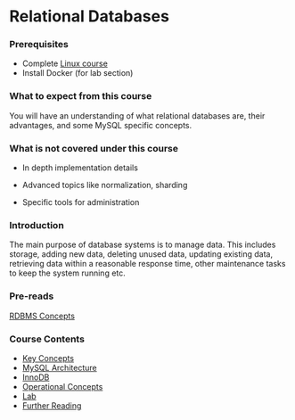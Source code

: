 # Relational Databases

### Prerequisites
*   Complete [Linux course](/linux_basics/intro/)
*   Install Docker (for lab section)

### What to expect from this course
You will have an understanding of what relational databases are, their advantages, and some MySQL specific concepts.

### What is not covered under this course
*   In depth implementation details

*   Advanced topics like normalization, sharding

*   Specific tools for administration

### Introduction
The main purpose of database systems is to manage data. This includes storage, adding new data, deleting unused data, updating existing data, retrieving data within a reasonable response time, other maintenance tasks to keep the system running etc.

### Pre-reads
[RDBMS Concepts](https://beginnersbook.com/2015/04/rdbms-concepts/)

### Course Contents
- [Key Concepts](https://linkedin.github.io/school-of-de/databases_sql/concepts/)
- [MySQL Architecture](https://linkedin.github.io/school-of-de/databases_sql/mysql/#mysql-architecture)
- [InnoDB](https://linkedin.github.io/school-of-de/databases_sql/innodb/)
- [Operational Concepts](https://linkedin.github.io/school-of-de/databases_sql/operations/)
- [Lab](https://linkedin.github.io/school-of-de/databases_sql/lab/)
- [Further Reading](https://linkedin.github.io/school-of-de/databases_sql/conclusion/#further-reading)
